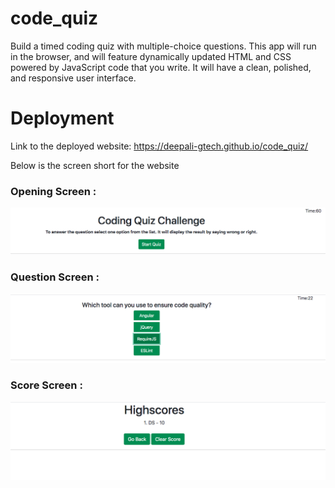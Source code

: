 # code_quiz
Build a timed coding quiz with multiple-choice questions. This app will run in the browser, and will feature dynamically updated HTML and CSS powered by JavaScript code that you write. It will have a clean, polished, and responsive user interface.

# Deployment
Link to the deployed website: https://deepali-gtech.github.io/code_quiz/


Below is the screen short for the website

### Opening Screen :
![Website](./asset/opening_screen.png)

### Question Screen :
![Website](./asset/question_screen.png)
### Score Screen :
![Website](./asset/score_screen.png)